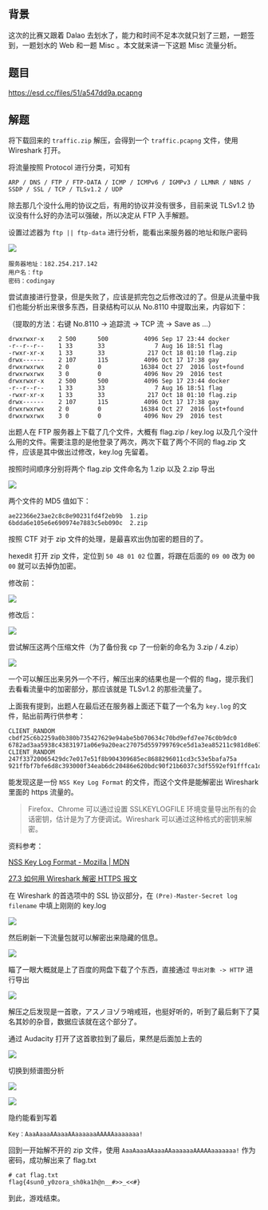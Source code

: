<!--
第三届上海市大学生网络安全大赛 流量分析 WriteUp
这次的比赛又跟着 Dalao 去划水了，能力和时间不足本次就只划了三题，一题签到，一题划水的 Web 和一题 Misc 。本文就来讲一下这题 Misc 流量分析。
1509852475
-->

## 背景

这次的比赛又跟着 Dalao 去划水了，能力和时间不足本次就只划了三题，一题签到，一题划水的 Web 和一题 Misc 。本文就来讲一下这题 Misc 流量分析。

## 题目

https://esd.cc/files/51/a547dd9a.pcapng

## 解题

将下载回来的 `traffic.zip` 解压，会得到一个 `traffic.pcapng` 文件，使用 Wireshark 打开。

将流量按照 Protocol 进行分类，可知有

```
ARP / DNS / FTP / FTP-DATA / ICMP / ICMPv6 / IGMPv3 / LLMNR / NBNS / SSDP / SSL / TCP / TLSv1.2 / UDP
```

除去那几个没什么用的协议之后，有用的协议并没有很多，目前来说 TLSv1.2 协议没有什么好的办法可以强破，所以决定从 FTP 入手解题。

设置过滤器为 `ftp || ftp-data` 进行分析，能看出来服务器的地址和账户密码

![](https://imlonghao.com/files/51/59fe7c3b0fbd9.jpg)

```
服务器地址：182.254.217.142
用户名：ftp
密码：codingay
```

尝试直接进行登录，但是失败了，应该是抓完包之后修改过的了。但是从流量中我们也能分析出来很多东西，目录结构可以从 No.8110 中提取出来，内容如下：

（提取的方法：右键 No.8110 -> 追踪流 -> TCP 流 -> Save as ...）

```
drwxrwxr-x    2 500      500          4096 Sep 17 23:44 docker
-r--r--r--    1 33       33              7 Aug 16 18:51 flag
-rwxr-xr-x    1 33       33            217 Oct 18 01:10 flag.zip
drwx------    2 107      115          4096 Oct 17 17:38 gay
drwxrwxrwx    2 0        0           16384 Oct 27  2016 lost+found
drwxrwxrwx    3 0        0            4096 Nov 29  2016 test
drwxrwxr-x    2 500      500          4096 Sep 17 23:44 docker
-r--r--r--    1 33       33              7 Aug 16 18:51 flag
-rwxr-xr-x    1 33       33            217 Oct 18 01:10 flag.zip
drwx------    2 107      115          4096 Oct 17 17:38 gay
drwxrwxrwx    2 0        0           16384 Oct 27  2016 lost+found
drwxrwxrwx    3 0        0            4096 Nov 29  2016 test
```

出题人在 FTP 服务器上下载了几个文件，大概有 flag.zip / key.log 以及几个没什么用的文件。需要注意的是他登录了两次，两次下载了两个不同的 flag.zip 文件，应该是其中做出过修改，key.log 先留着。

按照时间顺序分别将两个 flag.zip 文件命名为 1.zip 以及 2.zip 导出

![](https://imlonghao.com/files/51/59fe7dedd7405.jpg)

两个文件的 MD5 值如下：

```
ae22366e23ae2c8c8e90231fd4f2eb9b  1.zip
6bdda6e105e6e690974e7883c5eb090c  2.zip
```

按照 CTF 对于 zip 文件的处理，是最喜欢出伪加密的题目的了。

hexedit 打开 zip 文件，定位到 `50 4B 01 02` 位置，将跟在后面的 `09 00` 改为 `00 00` 就可以去掉伪加密。

修改前：

![](https://imlonghao.com/files/51/59fe7f3b0cb86.jpg)

修改后：

![](https://imlonghao.com/files/51/59fe7f481e203.jpg)

尝试解压这两个压缩文件（为了备份我 cp 了一份新的命名为 3.zip / 4.zip）

![](https://imlonghao.com/files/51/59fe7faddbb30.jpg)

一个可以解压出来另外一个不行，解压出来的结果也是一个假的 flag，提示我们去看看流量中的加密部分，那应该就是 TLSv1.2 的那些流量了。

上面我有提到，出题人在最后还在服务器上面还下载了一个名为 `key.log` 的文件，贴出前两行供参考：

```
CLIENT_RANDOM cbdf25c6b2259a0b380b735427629e94abe5b070634c70bd9efd7ee76c0b9dc0 6782ad3aa5938c43831971a06e9a20eac27075d559799769ce5d1a3ea85211c981d8e67f75d6fd11fcf5536f331a968b
CLIENT_RANDOM 247f33720065429dc7e017e51f8b904309685ec8688296011cd3c53e5bafa75a 921ffbf7bfe6d8c393000f34eab6dc20486e620bdc90f21b6037c3df5592ef91fffca1dc8215699687a98febd45a4ce0
```

能发现这是一份 `NSS Key Log Format` 的文件，而这个文件是能解密出 Wireshark 里面的 https 流量的。

> Firefox、Chrome 可以通过设置 SSLKEYLOGFILE 环境变量导出所有的会话密钥，估计是为了方便调试。Wireshark 可以通过这种格式的密钥来解密。

资料参考：

[NSS Key Log Format - Mozilla | MDN](https://developer.mozilla.org/en-US/docs/Mozilla/Projects/NSS/Key_Log_Format)

[27.3 如何用 Wireshark 解密 HTTPS 报文](http://scz.617.cn/network/201512241045.txt)

在 Wireshark 的首选项中的 SSL 协议部分，在 `(Pre)-Master-Secret log filename` 中填上刚刚的 key.log

![](https://imlonghao.com/files/51/59fe811836254.jpg)

然后刷新一下流量包就可以解密出来隐藏的信息。

![](https://imlonghao.com/files/51/59fe81c1b3e48.jpg)

瞄了一眼大概就是上了百度的网盘下载了个东西，直接通过 `导出对象 -> HTTP` 进行导出

![](https://imlonghao.com/files/51/59fe821c0892c.jpg)

解压之后发现是一首歌，アスノヨゾラ哨戒班，也挺好听的，听到了最后剩下了莫名其妙的杂音，数据应该就在这个部分了。

通过 Audacity 打开了这首歌拉到了最后，果然是后面加上去的

![](https://imlonghao.com/files/51/59fe83873adb2.jpg)

切换到频谱图分析

![](https://imlonghao.com/files/51/59fe83ad79e7b.jpg)

![](https://imlonghao.com/files/51/59fe842609c4a.jpg)

隐约能看到写着

```
Key：AaaAaaaAAaaaAAaaaaaaAAAAAaaaaaaa!
```

回到一开始解不开的 zip 文件，使用 `AaaAaaaAAaaaAAaaaaaaAAAAAaaaaaaa!` 作为密码，成功解出来了 flag.txt

```
# cat flag.txt
flag{4sun0_y0zora_sh0ka1h@n__#>>_<<#}
```

到此，游戏结束。
